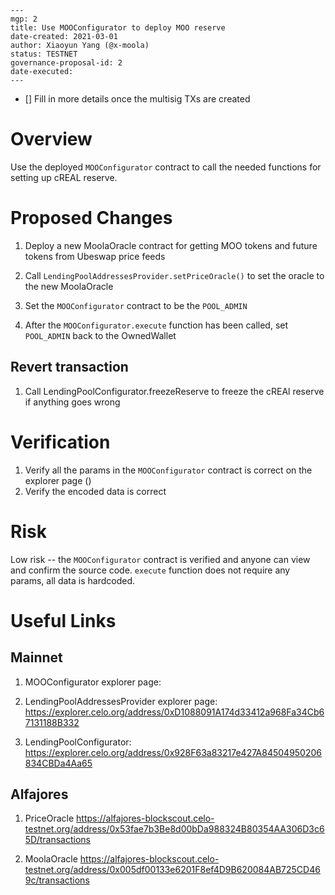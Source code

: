 ```
---
mgp: 2
title: Use MOOConfigurator to deploy MOO reserve
date-created: 2021-03-01
author: Xiaoyun Yang (@x-moola)
status: TESTNET
governance-proposal-id: 2
date-executed:
---
```

- [] Fill in more details once the multisig TXs are created

# Overview

Use the deployed `MOOConfigurator` contract to call the needed functions for setting up cREAL reserve.

# Proposed Changes

1. Deploy a new MoolaOracle contract for getting MOO tokens and future tokens from Ubeswap price feeds

2. Call `LendingPoolAddressesProvider.setPriceOracle()` to set the oracle to the new MoolaOracle

3. Set the `MOOConfigurator` contract to be the `POOL_ADMIN`

4. After the `MOOConfigurator.execute` function has been called, set `POOL_ADMIN` back to the OwnedWallet

## Revert transaction

1. Call LendingPoolConfigurator.freezeReserve to freeze the cREAl reserve if anything goes wrong

# Verification

1. Verify all the params in the `MOOConfigurator` contract is correct on the explorer page ()
2. Verify the encoded data is correct

# Risk

Low risk -- the `MOOConfigurator` contract is verified and anyone can view and confirm the source code. `execute` function does not require any params, all data is hardcoded.

# Useful Links

## Mainnet

1. MOOConfigurator explorer page:

2. LendingPoolAddressesProvider explorer page:
   https://explorer.celo.org/address/0xD1088091A174d33412a968Fa34Cb67131188B332

3. LendingPoolConfigurator:
   https://explorer.celo.org/address/0x928F63a83217e427A84504950206834CBDa4Aa65

## Alfajores

1. PriceOracle
   https://alfajores-blockscout.celo-testnet.org/address/0x53fae7b3Be8d00bDa988324B80354AA306D3c65D/transactions

2. MoolaOracle
   https://alfajores-blockscout.celo-testnet.org/address/0x005df00133e6201F8ef4D9B620084AB725CD469c/transactions
